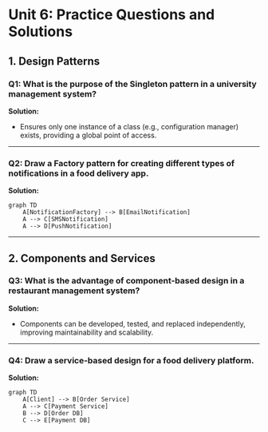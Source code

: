 # Unit 6: Practice Questions and Solutions

## 1. Design Patterns

### Q1: What is the purpose of the Singleton pattern in a university management system?
**Solution:**
- Ensures only one instance of a class (e.g., configuration manager) exists, providing a global point of access.

---

### Q2: Draw a Factory pattern for creating different types of notifications in a food delivery app.
**Solution:**
```mermaid
graph TD
    A[NotificationFactory] --> B[EmailNotification]
    A --> C[SMSNotification]
    A --> D[PushNotification]
```

---

## 2. Components and Services

### Q3: What is the advantage of component-based design in a restaurant management system?
**Solution:**
- Components can be developed, tested, and replaced independently, improving maintainability and scalability.

---

### Q4: Draw a service-based design for a food delivery platform.
**Solution:**
```mermaid
graph TD
    A[Client] --> B[Order Service]
    A --> C[Payment Service]
    B --> D[Order DB]
    C --> E[Payment DB]
``` 